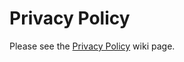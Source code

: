 # Privacy Policy

Please see the [Privacy Policy](https://github.com/EDCD/EDMarketConnector/wiki/Privacy-Policy) wiki page.
